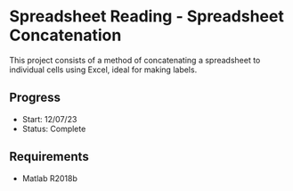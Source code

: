 # Spreadsheet Reading - Spreadsheet Concatenation

This project consists of a method of concatenating a spreadsheet to individual cells using Excel, ideal for making labels.

## Progress

- Start: 12/07/23
- Status: Complete

## Requirements

- Matlab R2018b
